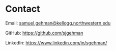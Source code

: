 # Contact

Email: samuel.gehman@kellogg.northwestern.edu

GitHub: https://github.com/sjgehman

LinkedIn: https://www.linkedin.com/in/sgehman/
